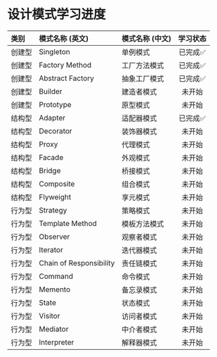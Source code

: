 # 设计模式学习进度

| 类别 | 模式名称 (英文) | 模式名称 (中文) | 学习状态 |
| :--- | :--- | :--- |:---:|
| 创建型 | Singleton | 单例模式 | 已完成✅ |
| 创建型 | Factory Method | 工厂方法模式 | 已完成✅ |
| 创建型 | Abstract Factory | 抽象工厂模式 | 已完成✅ |
| 创建型 | Builder | 建造者模式 | 未开始 |
| 创建型 | Prototype | 原型模式 | 未开始 |
| 结构型 | Adapter | 适配器模式 | 已完成✅ |
| 结构型 | Decorator | 装饰器模式 | 未开始 |
| 结构型 | Proxy | 代理模式 | 未开始 |
| 结构型 | Facade | 外观模式 | 未开始 |
| 结构型 | Bridge | 桥接模式 | 未开始 |
| 结构型 | Composite | 组合模式 | 未开始 |
| 结构型 | Flyweight | 享元模式 | 未开始 |
| 行为型 | Strategy | 策略模式 | 未开始 |
| 行为型 | Template Method | 模板方法模式 | 未开始 |
| 行为型 | Observer | 观察者模式 | 未开始 |
| 行为型 | Iterator | 迭代器模式 | 未开始 |
| 行为型 | Chain of Responsibility | 责任链模式 | 未开始 |
| 行为型 | Command | 命令模式 | 未开始 |
| 行为型 | Memento | 备忘录模式 | 未开始 |
| 行为型 | State | 状态模式 | 未开始 |
| 行为型 | Visitor | 访问者模式 | 未开始 |
| 行为型 | Mediator | 中介者模式 | 未开始 |
| 行为型 | Interpreter | 解释器模式 | 未开始 |